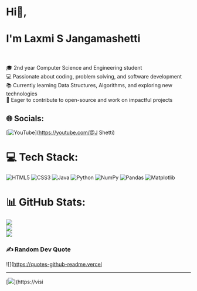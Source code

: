 #                                                                   Hi👋,
#                                                         I'm Laxmi S Jangamashetti
<br><br>🎓 2nd year Computer Science and Engineering student  <br>💻 Passionate about coding, problem solving, and software development  <br>📚 Currently learning Data Structures, Algorithms, and exploring new technologies  <br>🚀 Eager to contribute to open-source and work on impactful projects<br>


## 🌐 Socials:
[![YouTube](https://img.shields.io/badge/YouTube-%23FF0000.svg?logo=YouTube&logoColor=white)](https://youtube.com/@J Shetti) 

# 💻 Tech Stack:
![HTML5](https://img.shields.io/badge/html5-%23E34F26.svg?style=for-the-badge&logo=html5&logoColor=white) ![CSS3](https://img.shields.io/badge/css3-%231572B6.svg?style=for-the-badge&logo=css3&logoColor=white) ![Java](https://img.shields.io/badge/java-%23ED8B00.svg?style=for-the-badge&logo=openjdk&logoColor=white) ![Python](https://img.shields.io/badge/python-3670A0?style=for-the-badge&logo=python&logoColor=ffdd54) ![NumPy](https://img.shields.io/badge/numpy-%23013243.svg?style=for-the-badge&logo=numpy&logoColor=white) ![Pandas](https://img.shields.io/badge/pandas-%23150458.svg?style=for-the-badge&logo=pandas&logoColor=white) ![Matplotlib](https://img.shields.io/badge/Matplotlib-%23ffffff.svg?style=for-the-badge&logo=Matplotlib&logoColor=black)
# 📊 GitHub Stats:
![](https://github-readme-stats.vercel.app/api?username=laxmi-SJ&theme=default_repocard&hide_border=false&include_all_commits=false&count_private=false)<br/>
![](https://nirzak-streak-stats.vercel.app/?user=laxmi-SJ&theme=default_repocard&hide_border=false)<br/>
![](https://github-readme-stats.vercel.app/api/top-langs/?username=laxmi-SJ&theme=default_repocard&hide_border=false&include_all_commits=false&count_private=false&layout=compact)

### ✍️ Random Dev Quote
![](https://quotes-github-readme.vercel

---
[![](https://visitcount.itsvg.in/api?id=laxmi-SJ&icon=0&color=0)](https://visi
